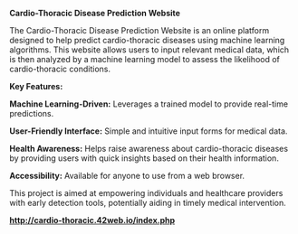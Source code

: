 **Cardio-Thoracic Disease Prediction Website**



The Cardio-Thoracic Disease Prediction Website is an online platform designed to help predict cardio-thoracic diseases using machine learning algorithms. This website allows users to input relevant medical data, which is then analyzed by a machine learning model to assess the likelihood of cardio-thoracic conditions.

**Key Features:**

**Machine Learning-Driven:** Leverages a trained model to provide real-time predictions.

**User-Friendly Interface:** Simple and intuitive input forms for medical data.

**Health Awareness:** Helps raise awareness about cardio-thoracic diseases by providing users with quick insights based on their health information.

**Accessibility:** Available for anyone to use from a web browser.

This project is aimed at empowering individuals and healthcare providers with early detection tools, potentially aiding in timely medical intervention.

**http://cardio-thoracic.42web.io/index.php**
